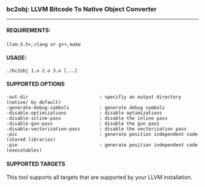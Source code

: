 ### bc2obj: LLVM Bitcode To Native Object Converter ###
-------------------------------------------------------

#### REQUIREMENTS: ####

`llvm-3.5+`, `clang or g++`, `make`

#### USAGE: ####

`./bc2obj 1.o 2.o 3.o [...]`

#### SUPPORTED OPTIONS ####

    -out-dir                          : specifiy an output directory (native/ by default)
    -generate-debug-symbols           : generate debug symbols
    -disable-optimizations            : disable optimizations
    -disable-inline-pass              : disable the inline pass
    -disable-gvn-pass                 : disable the gvn pass
    -disable-vectorization-pass       : disable the vectorization pass
    -pic                              : generate position independent code (shared libraries)
    -pie                              : generate position independent code (executables)

#### SUPPORTED TARGETS ####

This tool supports all targets that are supported by your LLVM installation.

